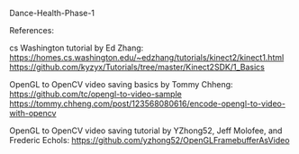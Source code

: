Dance-Health-Phase-1

References:

cs Washington tutorial by Ed Zhang:
https://homes.cs.washington.edu/~edzhang/tutorials/kinect2/kinect1.html
https://github.com/kyzyx/Tutorials/tree/master/Kinect2SDK/1_Basics

OpenGL to OpenCV video saving basics by Tommy Chheng:
https://github.com/tc/opengl-to-video-sample
https://tommy.chheng.com/post/123568080616/encode-opengl-to-video-with-opencv

OpenGL to OpenCV video saving tutorial by YZhong52, Jeff Molofee, and Frederic Echols:
https://github.com/yzhong52/OpenGLFramebufferAsVideo